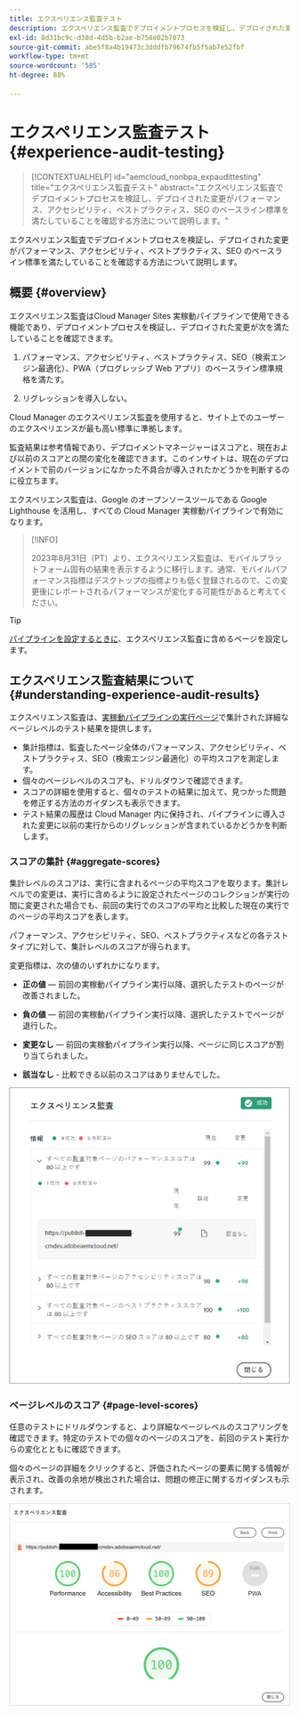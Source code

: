 ```yaml
---
title: エクスペリエンス監査テスト
description: エクスペリエンス監査でデプロイメントプロセスを検証し、デプロイされた変更がパフォーマンス、アクセシビリティ、ベストプラクティス、SEO のベースライン標準を満たしていることを確認する方法について説明します。
exl-id: 8d31bc9c-d38d-4d5b-b2ae-b758e02b7073
source-git-commit: abe5f8a4b19473c3dddfb79674fb5f5ab7e52fbf
workflow-type: tm+mt
source-wordcount: '585'
ht-degree: 88%

---
```



# エクスペリエンス監査テスト {#experience-audit-testing}

>[!CONTEXTUALHELP]
>id="aemcloud_nonbpa_expaudittesting"
>title="エクスペリエンス監査テスト"
>abstract="エクスペリエンス監査でデプロイメントプロセスを検証し、デプロイされた変更がパフォーマンス、アクセシビリティ、ベストプラクティス、SEO のベースライン標準を満たしていることを確認する方法について説明します。"

エクスペリエンス監査でデプロイメントプロセスを検証し、デプロイされた変更がパフォーマンス、アクセシビリティ、ベストプラクティス、SEO のベースライン標準を満たしていることを確認する方法について説明します。

## 概要 {#overview}

エクスペリエンス監査はCloud Manager Sites 実稼動パイプラインで使用できる機能であり、デプロイメントプロセスを検証し、デプロイされた変更が次を満たしていることを確認できます。

1. パフォーマンス、アクセシビリティ、ベストプラクティス、SEO（検索エンジン最適化）、PWA（プログレッシブ Web アプリ）のベースライン標準規格を満たす。

1. リグレッションを導入しない。

Cloud Manager のエクスペリエンス監査を使用すると、サイト上でのユーザーのエクスペリエンスが最も高い標準に準拠します。

監査結果は参考情報であり、デプロイメントマネージャーはスコアと、現在および以前のスコアとの間の変化を確認できます。このインサイトは、現在のデプロイメントで前のバージョンになかった不具合が導入されたかどうかを判断するのに役立ちます。

エクスペリエンス監査は、Google のオープンソースツールである Google Lighthouse を活用し、すべての Cloud Manager 実稼動パイプラインで有効になります。

>[!INFO]
>
>2023年8月31日（PT）より、エクスペリエンス監査は、モバイルプラットフォーム固有の結果を表示するように移行します。通常、モバイルパフォーマンス指標はデスクトップの指標よりも低く登録されるので、この変更後にレポートされるパフォーマンスが変化する可能性があると考えてください。

>[!TIP]
>
>[パイプラインを設定するときに](/help/implementing/cloud-manager/configuring-pipelines/configuring-production-pipelines.md#full-stack-code)、エクスペリエンス監査に含めるページを設定します。

## エクスペリエンス監査結果について {#understanding-experience-audit-results}

エクスペリエンス監査は、[実稼動パイプラインの実行ページ](/help/implementing/cloud-manager/deploy-code.md)で集計された詳細なページレベルのテスト結果を提供します。

* 集計指標は、監査したページ全体のパフォーマンス、アクセシビリティ、ベストプラクティス、SEO（検索エンジン最適化）の平均スコアを測定します。
* 個々のページレベルのスコアも、ドリルダウンで確認できます。
* スコアの詳細を使用すると、個々のテストの結果に加えて、見つかった問題を修正する方法のガイダンスも表示できます。
* テスト結果の履歴は Cloud Manager 内に保持され、パイプラインに導入された変更に以前の実行からのリグレッションが含まれているかどうかを判断します。

### スコアの集計 {#aggregate-scores}

集計レベルのスコアは、実行に含まれるページの平均スコアを取ります。集計レベルでの変更は、実行に含めるように設定されたページのコレクションが実行の間に変更された場合でも、前回の実行でのスコアの平均と比較した現在の実行でのページの平均スコアを表します。

パフォーマンス、アクセシビリティ、SEO、ベストプラクティスなどの各テストタイプに対して、集計レベルのスコアが得られます。

変更指標は、次の値のいずれかになります。

* **正の値**  — 前回の実稼動パイプライン実行以降、選択したテストのページが改善されました。

* **負の値**  — 前回の実稼動パイプライン実行以降、選択したテストでページが退行した。

* **変更なし**  — 前回の実稼動パイプライン実行以降、ページに同じスコアが割り当てられました。

* **該当なし** - 比較できる以前のスコアはありませんでした。

![エクスペリエンス監査結果](/help/implementing/cloud-manager/assets/exp-audit-1.png)

### ページレベルのスコア {#page-level-scores}

任意のテストにドリルダウンすると、より詳細なページレベルのスコアリングを確認できます。特定のテストでの個々のページのスコアを、前回のテスト実行からの変化とともに確認できます。

個々のページの詳細をクリックすると、評価されたページの要素に関する情報が表示され、改善の余地が検出された場合は、問題の修正に関するガイダンスも示されます。

![ページレベルのスコア](/help/implementing/cloud-manager/assets/exp-audit-2.png)
